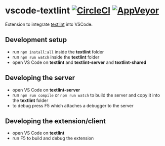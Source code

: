 # vscode-textlint [![CircleCI](https://circleci.com/gh/taichi/vscode-textlint.svg?style=svg)](https://circleci.com/gh/taichi/vscode-textlint) [![AppVeyor](https://ci.appveyor.com/api/projects/status/hj02ysfokl3jewa6/branch/master?svg=true)](https://ci.appveyor.com/project/taichi/vscode-textlint/branch/master)

Extension to integrate [textlint](https://textlint.github.io/) into VSCode.

## Development setup

* run `npm install:all` inside the **textlint** folder
* run `npm run watch` inside the **textlint** folder
* open VS Code on **textlint** and **textlint-server** and **textlint-shared**

## Developing the server

* open VS Code on **textlint-server**
* run `npm run compile` or `npm run watch` to build the server and copy it into the **textlint** folder
* to debug press F5 which attaches a debugger to the server

## Developing the extension/client

* open VS Code on **textlint**
* run F5 to build and debug the extension
